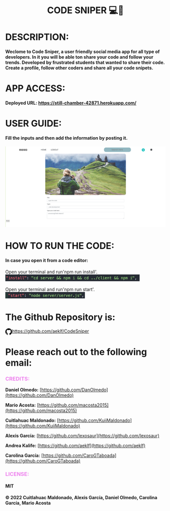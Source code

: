<h1 align="center">
CODE SNIPER 💻🚀
</h1> 

# DESCRIPTION:
#### Weclome to Code Sniper, a user friendly social media app for all type of developers. In it you will be able ton share your code and follow your trends. Developed by frustrated students that wanted to share their code. Create a profile, follow other coders and share all your code snipets. 

# APP ACCESS:
#### Deployed URL: https://still-chamber-42871.herokuapp.com/

# USER GUIDE: 
#### Fill the inputs and then add the information by posting it. 
![mainpage](./assets/UserGuide_write.png)



# HOW TO RUN THE CODE:
#### In case you open it from a code editor:
Open your terminal and run'npm run install'.
<br />
![mainpage](./assets/npm_install.png)

Open your terminal and run'npm run start'.
<br />
![mainpage](./assets/npm_start.png)

# The Github Repository is:
<a href="https://github.com/aeklf/CodeSniper"><img align="left" src="https://raw.githubusercontent.com/macosta2015/macosta2015/main/images/github.svg" alt="Mario Acosta | Gitgub" width="21px"/></a>
https://github.com/aeklf/CodeSniper


# Please reach out to the following email:

### <span style="color:violet">CREDITS:</span>

**Daniel Olmedo:** [https://github.com/DanOlmedo](https://github.com/DanOlmedo)

**Mario Acosta:** [https://github.com/macosta2015](https://github.com/macosta2015)

**Cuitlahuac Maldonado:** [https://github.com/KuiiMaldonado](https://github.com/KuiiMaldonado)

**Alexis García:** [https://github.com/lexosaur](https://github.com/lexosaur)

**Andrea Kalife:** [https://github.com/aeklf](https://github.com/aeklf)

**Carolina García:** [https://github.com/CaroGTaboada](https://github.com/CaroGTaboada)


### <span style="color:violet">LICENSE:</span>
#### MIT

**© 2022 Cuitlahuac Maldonado, Alexis García, Daniel Olmedo, Carolina García, Mario Acosta**
